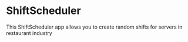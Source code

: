 # ShiftScheduler
This ShiftScheduler app allows you to create random shifts for servers in restaurant industry
